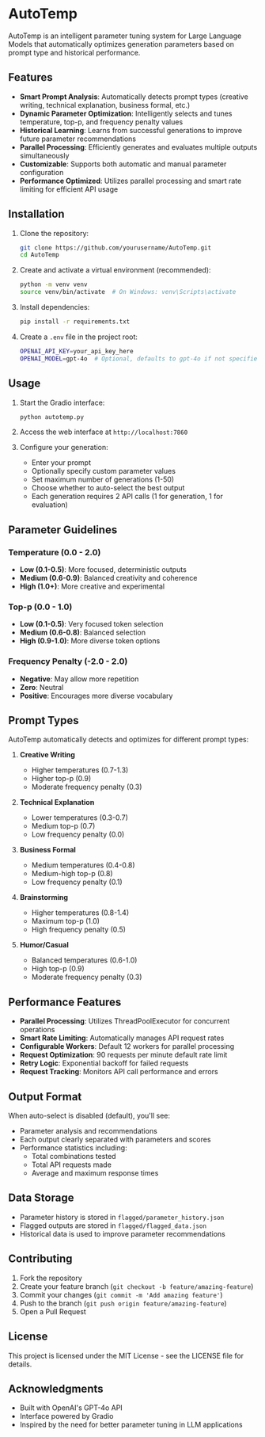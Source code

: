 # AutoTemp

AutoTemp is an intelligent parameter tuning system for Large Language Models that automatically optimizes generation parameters based on prompt type and historical performance.

## Features

- **Smart Prompt Analysis**: Automatically detects prompt types (creative writing, technical explanation, business formal, etc.)
- **Dynamic Parameter Optimization**: Intelligently selects and tunes temperature, top-p, and frequency penalty values
- **Historical Learning**: Learns from successful generations to improve future parameter recommendations
- **Parallel Processing**: Efficiently generates and evaluates multiple outputs simultaneously
- **Customizable**: Supports both automatic and manual parameter configuration
- **Performance Optimized**: Utilizes parallel processing and smart rate limiting for efficient API usage

## Installation

1. Clone the repository:

   ```bash
   git clone https://github.com/yourusername/AutoTemp.git
   cd AutoTemp
   ```

2. Create and activate a virtual environment (recommended):

   ```bash
   python -m venv venv
   source venv/bin/activate  # On Windows: venv\Scripts\activate
   ```

3. Install dependencies:

   ```bash
   pip install -r requirements.txt
   ```

4. Create a `.env` file in the project root:

   ```bash
   OPENAI_API_KEY=your_api_key_here
   OPENAI_MODEL=gpt-4o  # Optional, defaults to gpt-4o if not specified
   ```

## Usage

1. Start the Gradio interface:

   ```bash
   python autotemp.py
   ```

2. Access the web interface at `http://localhost:7860`

3. Configure your generation:
   - Enter your prompt
   - Optionally specify custom parameter values
   - Set maximum number of generations (1-50)
   - Choose whether to auto-select the best output
   - Each generation requires 2 API calls (1 for generation, 1 for evaluation)

## Parameter Guidelines

### Temperature (0.0 - 2.0)

- **Low (0.1-0.5)**: More focused, deterministic outputs
- **Medium (0.6-0.9)**: Balanced creativity and coherence
- **High (1.0+)**: More creative and experimental

### Top-p (0.0 - 1.0)

- **Low (0.1-0.5)**: Very focused token selection
- **Medium (0.6-0.8)**: Balanced selection
- **High (0.9-1.0)**: More diverse token options

### Frequency Penalty (-2.0 - 2.0)

- **Negative**: May allow more repetition
- **Zero**: Neutral
- **Positive**: Encourages more diverse vocabulary

## Prompt Types

AutoTemp automatically detects and optimizes for different prompt types:

1. **Creative Writing**

   - Higher temperatures (0.7-1.3)
   - Higher top-p (0.9)
   - Moderate frequency penalty (0.3)

2. **Technical Explanation**

   - Lower temperatures (0.3-0.7)
   - Medium top-p (0.7)
   - Low frequency penalty (0.0)

3. **Business Formal**

   - Medium temperatures (0.4-0.8)
   - Medium-high top-p (0.8)
   - Low frequency penalty (0.1)

4. **Brainstorming**

   - Higher temperatures (0.8-1.4)
   - Maximum top-p (1.0)
   - High frequency penalty (0.5)

5. **Humor/Casual**
   - Balanced temperatures (0.6-1.0)
   - High top-p (0.9)
   - Moderate frequency penalty (0.3)

## Performance Features

- **Parallel Processing**: Utilizes ThreadPoolExecutor for concurrent operations
- **Smart Rate Limiting**: Automatically manages API request rates
- **Configurable Workers**: Default 12 workers for parallel processing
- **Request Optimization**: 90 requests per minute default rate limit
- **Retry Logic**: Exponential backoff for failed requests
- **Request Tracking**: Monitors API call performance and errors

## Output Format

When auto-select is disabled (default), you'll see:

- Parameter analysis and recommendations
- Each output clearly separated with parameters and scores
- Performance statistics including:
  - Total combinations tested
  - Total API requests made
  - Average and maximum response times

## Data Storage

- Parameter history is stored in `flagged/parameter_history.json`
- Flagged outputs are stored in `flagged/flagged_data.json`
- Historical data is used to improve parameter recommendations

## Contributing

1. Fork the repository
2. Create your feature branch (`git checkout -b feature/amazing-feature`)
3. Commit your changes (`git commit -m 'Add amazing feature'`)
4. Push to the branch (`git push origin feature/amazing-feature`)
5. Open a Pull Request

## License

This project is licensed under the MIT License - see the LICENSE file for details.

## Acknowledgments

- Built with OpenAI's GPT-4o API
- Interface powered by Gradio
- Inspired by the need for better parameter tuning in LLM applications
